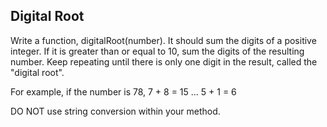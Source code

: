 ## Digital Root

Write a function, digitalRoot(number). It should sum the digits of a positive integer.
If it is greater than or equal to 10, sum the digits of the resulting number.
Keep repeating until there is only one digit in the result, called the "digital root".

For example, if the number is 78,
7 + 8 = 15 ... 5 + 1 = 6

DO NOT use string conversion within your method.
